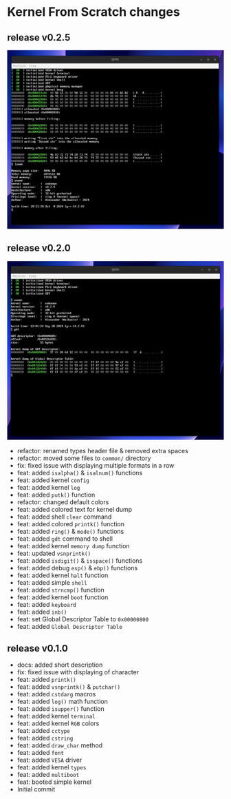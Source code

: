 # Kernel From Scratch changes

## release v0.2.5

<img src="res/kfs_v0_2_5.png">

## release v0.2.0

<img src="res/kfs_v0_2_0.png">

* refactor: renamed types header file & removed extra spaces
* refactor: moved some files to `common/` directory
* fix: fixed issue with displaying multiple formats in a row
* feat: added `isalpha()` & `isalnum()` functions
* feat: added kernel `config`
* feat: added kernel `log`
* feat: added `putk()` function
* refactor: changed default colors
* feat: added colored text for kernel dump
* feat: added shell `clear` command
* feat: added colored `printk()` function
* feat: added `ring()` & `mode()` functions
* feat: added `gdt` command to shell
* feat: added kernel `memory dump` function
* feat: updated `vsnprintk()`
* feat: added `isdigit()` & `isspace()` functions
* feat: added debug `esp()` & `ebp()` functions
* feat: added kernel `halt` function
* feat: added simple `shell`
* feat: added `strncmp()` function
* feat: added kernel `boot` function
* feat: added `keyboard`
* feat: added `inb()`
* feat: set Global Descriptor Table to `0x00000800`
* feat: added `Global Descriptor Table`

## release v0.1.0

* docs: added short description
* fix:  fixed issue with displaying of character
* feat: added `printk()`
* feat: added `vsnprintk()` & `putchar()`
* feat: added `cstdarg` macros
* feat: added `log()` math function
* feat: added `isupper()` function
* feat: added kernel `terminal`
* feat: added kernel `RGB` colors
* feat: added `cctype`
* feat: added `cstring`
* feat: added `draw_char` method
* feat: added `font`
* feat: added `VESA` driver
* feat: added kernel `types`
* feat: added `multiboot`
* feat: booted simple kernel
* Initial commit
